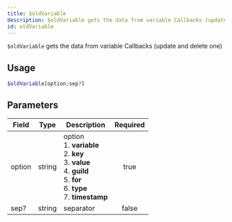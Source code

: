 ```yaml
---
title: $oldVariable
description: $oldVariable gets the data from variable Callbacks (update and delete one)
id: oldVariable
---
```


`$oldVariable` gets the data from variable Callbacks (update and delete one)

## Usage

```php
$oldVariable[option;sep?]
```

## Parameters

| Field  | Type   | Description                                                                                                                                          | Required |
|--------|--------|------------------------------------------------------------------------------------------------------------------------------------------------------|:--------:|
| option | string | option <br /> 1. **variable** <br /> 2. **key** <br /> 3. **value** <br /> 4. **guild** <br /> 5. **for** <br /> 6. **type** <br /> 7. **timestamp** |   true   |
| sep?   | string | separator                                                                                                                                            |  false   |
